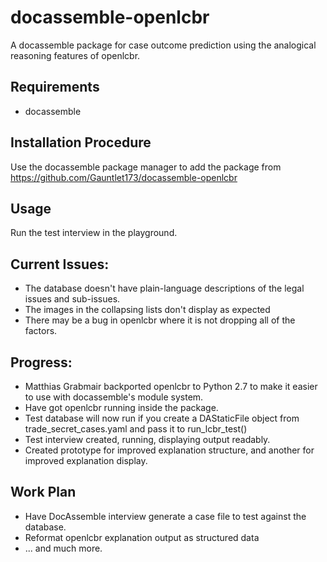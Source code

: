 # docassemble-openlcbr
A docassemble package for case outcome prediction using the analogical reasoning features of openlcbr.
## Requirements
* docassemble
## Installation Procedure
Use the docassemble package manager to add the package from https://github.com/Gauntlet173/docassemble-openlcbr
## Usage
Run the test interview in the playground.
## Current Issues:
* The database doesn't have plain-language descriptions of the legal issues and sub-issues.
* The images in the collapsing lists don't display as expected
* There may be a bug in openlcbr where it is not dropping all of the factors.
## Progress:
* Matthias Grabmair backported openlcbr to Python 2.7 to make it easier to use with docassemble's module system.
* Have got openlcbr running inside the package.
* Test database will now run if you create a DAStaticFile object from trade\_secret\_cases.yaml and pass it to run\_lcbr\_test()
* Test interview created, running, displaying output readably.
* Created prototype for improved explanation structure, and another for improved explanation display.
## Work Plan
* Have DocAssemble interview generate a case file to test against the database.
* Reformat openlcbr explanation output as structured data
* ... and much more.